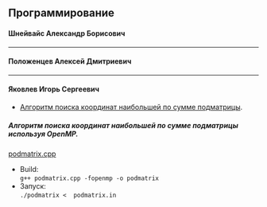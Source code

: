 ## Программирование  
#### Шнейвайс Александр Борисович  
***
#### Положенцев Алексей Дмитриевич  
***
#### Яковлев Игорь Сергеевич  
 + [Алгоритм поиска координат наибольшей по сумме подматрицы](#podmatrix_cpp). 

##### <a name="podmatrix_cpp"></a> Алгоритм поиска координат наибольшей по сумме подматрицы используя OpenMP.

[podmatrix.cpp](https://github.com/paantya/Astro/blob/master/3s/programming/podmatrix.cpp "Open podmatrix.cpp")   
 - Build:  
            `g++ podmatrix.cpp -fopenmp -o podmatrix`  
 - Запуск:  
            `./podmatrix <  podmatrix.in`

